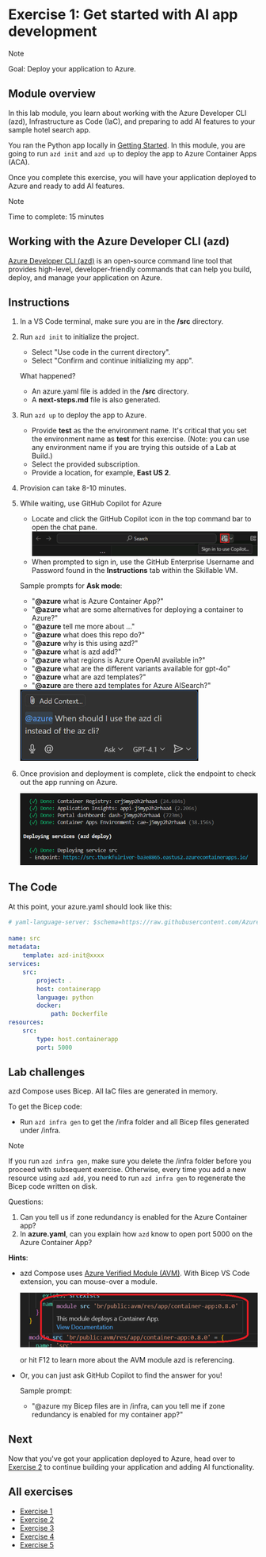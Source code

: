 # Exercise 1: Get started with AI app development

> [!Note]
> Goal: Deploy your application to Azure.

## Module overview

In this lab module, you learn about working with the Azure Developer CLI (azd), Infrastructure as Code (IaC), and preparing to add AI features to your sample hotel search app.

You ran the Python app locally in [Getting Started](0.getting-started.md). In this module, you are going to run `azd init` and `azd up` to deploy the app to Azure Container Apps (ACA).

Once you complete this exercise, you will have your application deployed to Azure and ready to add AI features.

> [!NOTE]
> Time to complete: 15 minutes

## Working with the Azure Developer CLI (azd)

[Azure Developer CLI (azd)](https://aka.ms/azd) is an open-source command line tool that provides high-level, developer-friendly commands that can help you build, deploy, and manage your application on Azure. 

## Instructions
1. In a VS Code terminal, make sure you are in the **/src** directory. 
1. Run `azd init` to initialize the project.
    * Select "Use code in the current directory".
    * Select "Confirm and continue initializing my app".

    What happened?
    * An azure.yaml file is added in the **/src** directory.
    * A **next-steps.md** file is also generated.

1. Run `azd up` to deploy the app to Azure.
    * Provide **test** as the the environment name. It's critical that you set the environment name as **test** for this exercise. (Note: you can use any environment name if you are trying this outside of a Lab at Build.) 
    * Select the provided subscription.
    * Provide a location, for example, **East US 2**.

1. Provision can take 8-10 minutes. 

1. While waiting, use GitHub Copilot for Azure
    * Locate and click the GitHub Copilot icon in the top command bar to open the chat pane.
    ![open copilot](/Lab-Instructions/Images/1.open-github-copilot-chat.png)
    * When prompted to sign in, use the GitHub Enterprise Username and Password found in the **Instructions** tab within the Skillable VM.

    Sample prompts for **Ask mode**:
    * "**@azure** what is Azure Container App?"
    * "**@azure** what are some alternatives for deploying a container to Azure?"
    * "**@azure** tell me more about ..."
    * "**@azure** what does this repo do?"
    * "**@azure** why is this using azd?"
    * "**@azure** what is azd add?"
    * "**@azure** what regions is Azure OpenAI available in?"
    * "**@azure** what are the different variants available for gpt-4o"
    * "**@azure** what are azd templates?"
    * "**@azure** are there azd templates for Azure AISearch?"

    <div align="left">
        <img src="..\img\ask_at_azure.jpg" alt="Ask @azure" style="max-width: 75%; height: auto;">
    </div>

1. Once provision and deployment is complete, click the endpoint to check out the app running on Azure.

    ![azd up](/Lab-Instructions/Images/1.azd-up-done.png)

## The Code

At this point, your azure.yaml should look like this:

``` yaml
# yaml-language-server: $schema=https://raw.githubusercontent.com/Azure/azure-dev/main/schemas/v1.0/azure.yaml.json

name: src
metadata:
    template: azd-init@xxxx
services:
    src:
        project: .
        host: containerapp
        language: python
        docker:
            path: Dockerfile
resources:
    src:
        type: host.containerapp
        port: 5000
```

## Lab challenges
azd Compose uses Bicep. All IaC files are generated in memory.

To get the Bicep code:
* Run `azd infra gen` to get the /infra folder and all Bicep files generated under /infra.

> [!NOTE]
> If you run `azd infra gen`, make sure you delete the /infra folder before you proceed with subsequent exercise. Otherwise, every time you add a new resource using `azd add`, you need to run `azd infra gen` to regenerate the Bicep code written on disk.

Questions:
1. Can you tell us if zone redundancy is enabled for the Azure Container app?
1. In **azure.yaml**, can you explain how `azd` know to open port 5000 on the Azure Container App?

**Hints**: 
* azd Compose uses [Azure Verified Module (AVM)](https://aka.ms/AVM). With Bicep VS Code extension, you can mouse-over a module.

    ![Mouse over module name](/Lab-Instructions/Images/1.mouse-over-avm.png)
    
    or hit F12 to learn more about the AVM module azd is referencing.
* Or, you can just ask GitHub Copilot to find the answer for you!

    Sample prompt:
    * "@azure my Bicep files are in /infra, can you tell me if zone redundancy is enabled for my container app?"

## Next

Now that you've got your application deployed to Azure, head over to [Exercise 2](/Lab-Instructions/2.exercise-ai-search.md) to continue building your application and adding AI functionality.

## All exercises

- [Exercise 1](/Lab-Instructions/1.exercise-deploy-app.md)
- [Exercise 2](/Lab-Instructions/2.exercise-ai-search.md)
- [Exercise 3](/Lab-Instructions/3.exercise-ai-chat.md)
- [Exercise 4](/Lab-Instructions/4.exercise-monitoring-and-storage-management.md)
- [Exercise 5](/Lab-Instructions/5.exercise-cost-management.md)
